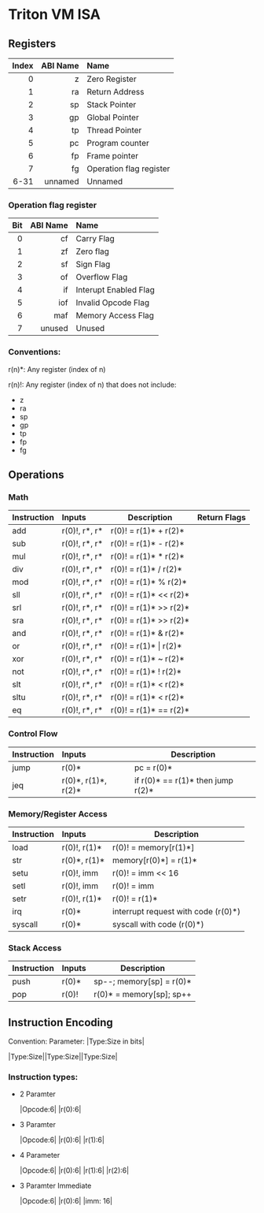 # Triton VM ISA

## Registers

| Index | ABI Name | Name                    |
| ----: | -------: | :---------------------- |
|     0 |        z | Zero Register           |
|     1 |       ra | Return Address          |
|     2 |       sp | Stack Pointer           |
|     3 |       gp | Global Pointer          |
|     4 |       tp | Thread Pointer          |
|     5 |       pc | Program counter         |
|     6 |       fp | Frame pointer           |
|     7 |       fg | Operation flag register |
|  6-31 |  unnamed | Unnamed                 |

### Operation flag register

| Bit | ABI Name | Name                  |
| --: | -------: | :-------------------- |
|   0 |       cf | Carry Flag            |
|   1 |       zf | Zero flag             |
|   2 |       sf | Sign Flag             |
|   3 |       of | Overflow Flag         |
|   4 |       if | Interupt Enabled Flag |
|   5 |      iof | Invalid Opcode Flag   |
|   6 |      maf | Memory Access Flag    |
|   7 |   unused | Unused                |

### Conventions:

r(n)\*: Any register (index of n)

r(n)!: Any register (index of n) that does not include:

- z
- ra
- sp
- gp
- tp
- fp
- fg

## Operations

### Math

| Instruction | Inputs          | Description              | Return Flags |
| :---------- | :-------------- | ------------------------ | ------------ |
| add         | r(0)!, r\*, r\* | r(0)! = r(1)\* + r(2)\*  |
| sub         | r(0)!, r\*, r\* | r(0)! = r(1)\* - r(2)\*  |
| mul         | r(0)!, r\*, r\* | r(0)! = r(1)\* \* r(2)\* |
| div         | r(0)!, r\*, r\* | r(0)! = r(1)\* / r(2)\*  |
| mod         | r(0)!, r\*, r\* | r(0)! = r(1)\* % r(2)\*  |
| sll         | r(0)!, r\*, r\* | r(0)! = r(1)\* << r(2)\* |
| srl         | r(0)!, r\*, r\* | r(0)! = r(1)\* >> r(2)\* |
| sra         | r(0)!, r\*, r\* | r(0)! = r(1)\* >> r(2)\* |
| and         | r(0)!, r\*, r\* | r(0)! = r(1)\* & r(2)\*  |
| or          | r(0)!, r\*, r\* | r(0)! = r(1)\* \| r(2)\* |
| xor         | r(0)!, r\*, r\* | r(0)! = r(1)\* ~ r(2)\*  |
| not         | r(0)!, r\*, r\* | r(0)! = r(1)\* ! r(2)\*  |
| slt         | r(0)!, r\*, r\* | r(0)! = r(1)\* < r(2)\*  |
| sltu        | r(0)!, r\*, r\* | r(0)! = r(1)\* < r(2)\*  |
| eq          | r(0)!, r\*, r\* | r(0)! = r(1)\* == r(2)\* |

[comment]: # "sra is a macro most likely"

### Control Flow

| Instruction | Inputs                 | Description                          |
| :---------- | :--------------------- | ------------------------------------ |
| jump        | r(0)\*                 | pc = r(0)\*                          |
| jeq         | r(0)\*, r(1)\*, r(2)\* | if r(0)\* == r(1)\* then jump r(2)\* |

### Memory/Register Access

| Instruction | Inputs         | Description                          |
| :---------- | :------------- | ------------------------------------ |
| load        | r(0)!, r(1)\*  | r(0)! = memory[r(1)\*]               |
| str         | r(0)\*, r(1)\* | memory[r(0)\*] = r(1)\*              |
| setu        | r(0)!, imm     | r(0)! = imm << 16                    |
| setl        | r(0)!, imm     | r(0)! = imm                          |
| setr        | r(0)!, r(1)\*  | r(0)! = r(1)\*                       |
| irq         | r(0)\*         | interrupt request with code (r(0)\*) |
| syscall     | r(0)\*         | syscall with code (r(0)\*)           |

### Stack Access

| Instruction | Inputs | Description               |
| :---------- | :----- | ------------------------- |
| push        | r(0)\* | sp--; memory[sp] = r(0)\* |
| pop         | r(0)!  | r(0)\* = memory[sp]; sp++ |

## Instruction Encoding

Convention:
Parameter: |Type:Size in bits|

|Type:Size||Type:Size||Type:Size|

### Instruction types:

- 2 Paramter

  |Opcode:6| |r(0):6|

- 3 Paramter

  |Opcode:6| |r(0):6| |r(1):6|

- 4 Parameter

  |Opcode:6| |r(0):6| |r(1):6| |r(2):6|

- 3 Paramter Immediate

  |Opcode:6| |r(0):6| |imm: 16|
